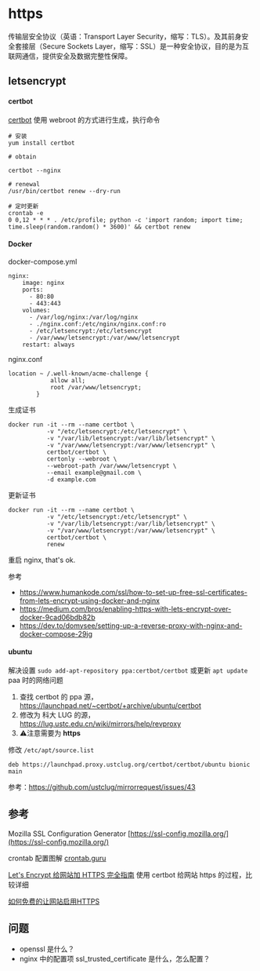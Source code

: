 # https

传输层安全协议（英语：Transport Layer Security，缩写：TLS）。及其前身安全套接层（Secure Sockets Layer，缩写：SSL）是一种安全协议，目的是为互联网通信，提供安全及数据完整性保障。

## letsencrypt


#### certbot

[certbot](https://certbot.eff.org/#centosrhel7-nginx) 使用 webroot 的方式进行生成，执行命令

```
# 安装
yum install certbot

# obtain

certbot --nginx

# renewal
/usr/bin/certbot renew --dry-run

# 定时更新
crontab -e
0 0,12 * * * . /etc/profile; python -c 'import random; import time; time.sleep(random.random() * 3600)' && certbot renew
```

#### Docker

docker-compose.yml

```
nginx:
    image: nginx
    ports:
      - 80:80
      - 443:443
    volumes:
      - /var/log/nginx:/var/log/nginx
      - ./nginx.conf:/etc/nginx/nginx.conf:ro
      - /etc/letsencrypt:/etc/letsencrypt
      - /var/www/letsencrypt:/var/www/letsencrypt
    restart: always
```

nginx.conf

```
location ~ /.well-known/acme-challenge {
            allow all;
            root /var/www/letsencrypt;
        }
```

生成证书

```
docker run -it --rm --name certbot \
           -v "/etc/letsencrypt:/etc/letsencrypt" \
           -v "/var/lib/letsencrypt:/var/lib/letsencrypt" \
           -v "/var/www/letsencrypt:/var/www/letsencrypt" \
           certbot/certbot \
           certonly --webroot \
           --webroot-path /var/www/letsencrypt \
           --email example@gmail.com \
           -d example.com
```

更新证书

```
docker run -it --rm --name certbot \
           -v "/etc/letsencrypt:/etc/letsencrypt" \
           -v "/var/lib/letsencrypt:/var/lib/letsencrypt" \
           -v "/var/www/letsencrypt:/var/www/letsencrypt" \
           certbot/certbot \
           renew
```

重启 nginx, that's ok.

参考

- https://www.humankode.com/ssl/how-to-set-up-free-ssl-certificates-from-lets-encrypt-using-docker-and-nginx
- https://medium.com/bros/enabling-https-with-lets-encrypt-over-docker-9cad06bdb82b
- https://dev.to/domysee/setting-up-a-reverse-proxy-with-nginx-and-docker-compose-29jg

#### ubuntu
解决设置 `sudo add-apt-repository ppa:certbot/certbot` 或更新 `apt update` paa 时的网络问题


1. 查找 certbot 的 ppa 源，https://launchpad.net/~certbot/+archive/ubuntu/certbot
2. 修改为 科大 LUG 的源，https://lug.ustc.edu.cn/wiki/mirrors/help/revproxy
3. ⚠️注意需要为 **https**

修改 `/etc/apt/source.list` 

```
deb https://launchpad.proxy.ustclug.org/certbot/certbot/ubuntu bionic main
```

参考：https://github.com/ustclug/mirrorrequest/issues/43

## 参考

Mozilla SSL Configuration Generator
[https://ssl-config.mozilla.org/](https://ssl-config.mozilla.org/)

crontab 配置图解
[crontab.guru](https://crontab.guru/#0_0_1_*/1_*)

[Let's Encrypt 给网站加 HTTPS 完全指南](https://ksmx.me/letsencrypt-ssl-https/)
使用 certbot 给网站 https 的过程，比较详细

[如何免费的让网站启用HTTPS](https://coolshell.cn/articles/18094.html)


## 问题
- openssl 是什么？
- nginx 中的配置项 ssl_trusted_certificate 是什么，怎么配置？


